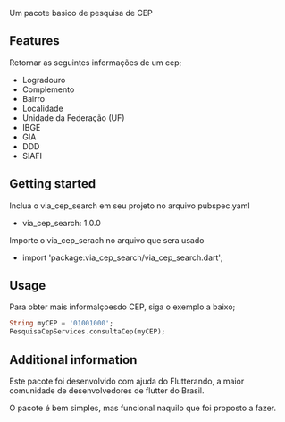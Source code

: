 <!--
This README describes the package. If you publish this package to pub.dev,
this README's contents appear on the landing page for your package.

For information about how to write a good package README, see the guide for
[writing package pages](https://dart.dev/guides/libraries/writing-package-pages).

For general information about developing packages, see the Dart guide for
[creating packages](https://dart.dev/guides/libraries/create-library-packages)
and the Flutter guide for
[developing packages and plugins](https://flutter.dev/developing-packages).
-->


Um pacote basico de pesquisa de CEP

## Features

 Retornar as seguintes informações de um cep;
  - Logradouro
  - Complemento
  - Bairro
  - Localidade
  - Unidade da Federação (UF)
  - IBGE
  - GIA
  - DDD
  - SIAFI

## Getting started


Inclua o via_cep_search em seu projeto no arquivo pubspec.yaml
 - via_cep_search: 1.0.0

Importe o via_cep_serach no arquivo que sera usado
 - import 'package:via_cep_search/via_cep_search.dart'; 
 
## Usage

Para obter mais informalçoesdo CEP, siga o exemplo a baixo;

```dart
String myCEP = '01001000'; 
PesquisaCepServices.consultaCep(myCEP);
```

## Additional information

Este pacote foi desenvolvido com ajuda do Flutterando, a maior comunidade de desenvolvedores de flutter do Brasil.

O pacote é bem simples, mas funcional naquilo que foi proposto a fazer.


